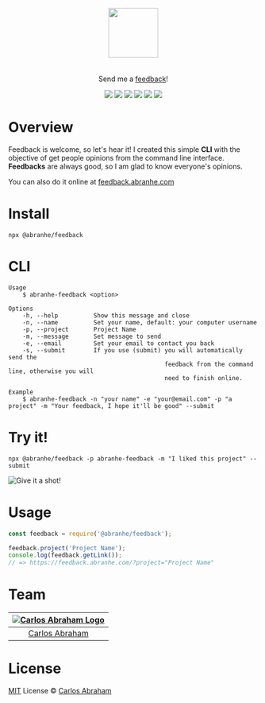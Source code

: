 <p align="center" id="top">
	<a href="https://www.npmjs.com/package/@abranhe/feedback"><img src="https://cdn.abraham.gq/abraham/abraham.svg" width="100"></a>
	<br>
	<br>
	<br>
	Send me a <a href="https://feedback.abranhe.com"> feedback</a>!
</p>

<p align="center">
	<a href="https://travis-ci.org/abranhe/abranhe-feedback"><img src="https://img.shields.io/travis/abranhe/abranhe-feedback.svg?logo=travis" /></a>
	<a href="https://github.com/abranhe/abranhe-feedback/blob/master/LICENSE"><img src="https://img.shields.io/github/license/abranhe/abranhe-feedback.svg" /></a>
	<a href="https://github.com/abranhe"><img src="https://abranhe.com/badge.svg"></a>
	<a href="https://cash.me/$abranhe"><img src="https://cdn.abraham.gq/badges/cash-me.svg"></a>
	<a href="https://www.patreon.com/abranhe"><img src="https://cdn.abraham.gq/badges/patreon.svg" /></a>
	<a href="https://paypal.me/abranhe/10"><img src="https://cdn.abraham.gq/badges/paypal.svg" /></a>
</p>


# Overview

Feedback is welcome, so let's hear it! I created this simple **CLI** with the objective of get people opinions from the command line interface. **Feedbacks** are always good, so I am glad to know everyone's opinions.

You can also do it online at [feedback.abranhe.com](https://feedback.abranhe.com)

# Install

```
npx @abranhe/feedback
```

# CLI

```
Usage
	$ abranhe-feedback <option>

Options
	-h, --help          Show this message and close
	-n, --name          Set your name, default: your computer username
	-p, --project       Project Name
	-m, --message       Set message to send
	-e, --email         Set your email to contact you back
	-s, --submit        If you use (submit) you will automatically send the
											feedback from the command line, otherwise you will
											need to finish online.

Example
	$ abranhe-feedback -n "your name" -e "your@email.com" -p "a project" -m "Your feedback, I hope it'll be good" --submit
```

# Try it!

```
npx @abranhe/feedback -p abranhe-feedback -m "I liked this project" --submit
```

![Give it a shot!](https://cdn.abraham.gq/projects/abranhe-feedback/give-it-a-shot.gif)

# Usage

```js
const feedback = require('@abranhe/feedback');

feedback.project('Project Name');
console.log(feedback.getLink());
// => https://feedback.abranhe.com/?project="Project Name"
```

# Team

|[![Carlos Abraham Logo](https://avatars3.githubusercontent.com/u/21347264?s=50&v=4)](https://abranhe.com)|
| :-: |
| [Carlos Abraham](https://github.com/abranhe) |

# License

[MIT](https://github.com/abranhe/abranhe-feedback/blob/master/LICENSE) License © [Carlos Abraham](https://github.com/abranhe/)
